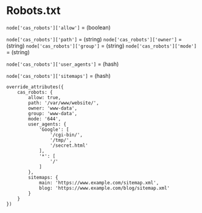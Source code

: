# Robots.txt

`node['cas_robots']['allow']` = (boolean)

`node['cas_robots']['path']` = (string)
`node['cas_robots']['owner']` = (string)
`node['cas_robots']['group']` = (string)
`node['cas_robots']['mode']` = (string)

`node['cas_robots']['user_agents']` = (hash)

`node['cas_robots']['sitemaps']` = (hash)


```
override_attributes({
    cas_robots: {
        allow: true,
        path: '/var/www/website/',
        owner: 'www-data',
        group: 'www-data',
        mode: '644',
        user_agents: {
            'Google': [
                '/cgi-bin/',
                '/tmp/',
                '/secret.html'
            ],
            '*': [
                '/'
            ]
        },
        sitemaps: {
            main: 'https://www.example.com/sitemap.xml',
            blog: 'https://www.example.com/blog/sitemap.xml'
        }
    }
})
```
